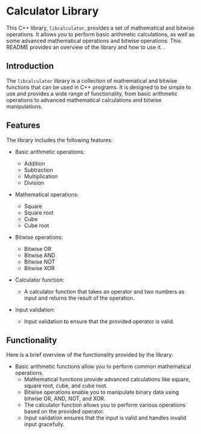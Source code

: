 # Calculator Library

This C++ library, `libcalculator`, provides a set of mathematical and bitwise operations. It allows you to perform basic arithmetic calculations, as well as some advanced mathematical operations and bitwise operations. This README provides an overview of the library and how to use it.
.
## Introduction

The `libcalculator` library is a collection of mathematical and bitwise functions that can be used in C++ programs. It is designed to be simple to use and provides a wide range of functionality, from basic arithmetic operations to advanced mathematical calculations and bitwise manipulations.

## Features

The library includes the following features:

- Basic arithmetic operations:
  - Addition
  - Subtraction
  - Multiplication
  - Division

- Mathematical operations:
  - Square
  - Square root
  - Cube
  - Cube root

- Bitwise operations:
  - Bitwise OR
  - Bitwise AND
  - Bitwise NOT
  - Bitwise XOR

- Calculator function:
  - A calculator function that takes an operator and two numbers as input and returns the result of the operation.

- Input validation:
  - Input validation to ensure that the provided operator is valid.


## Functionality

Here is a brief overview of the functionality provided by the library:

- Basic arithmetic functions allow you to perform common mathematical operations.  
    - Mathematical functions provide advanced calculations like square, square root, cube, and cube root.
    - Bitwise operations enable you to manipulate binary data using bitwise OR, AND, NOT, and XOR.
    - The calculator function allows you to perform various operations based on the provided operator.
    - Input validation ensures that the input is valid and handles invalid input gracefully.